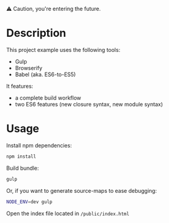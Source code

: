 :warning: Caution, you're entering the future.

# Description

This project example uses the following tools:

- Gulp
- Browserify
- Babel (aka. ES6-to-ES5)

It features:

- a complete build workflow
- two ES6 features (new closure syntax, new module syntax)

# Usage

Install npm dependencies:

```sh
npm install
```

Build bundle:

```sh
gulp
```

Or, if you want to generate source-maps to ease debugging:

```sh
NODE_ENV=dev gulp
```

Open the index file located in `/public/index.html`
